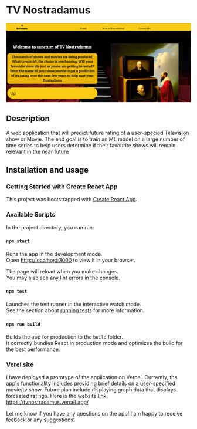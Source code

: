 
# TV Nostradamus

![Website screenshot](https://github.com/Prithvidhar/tvnostradamus/blob/master/Screenshotdamus.png)

## Description

A web application that will predict future rating of a user-specied Television show or Movie. The end goal is to train an ML model on a large number of time series to help users determine if their favourite shows will remain relevant in the near future

## Installation and usage

### Getting Started with Create React App

This project was bootstrapped with [Create React App](https://github.com/facebook/create-react-app).

### Available Scripts

In the project directory, you can run:

#### `npm start`

Runs the app in the development mode.\
Open [http://localhost:3000](http://localhost:3000) to view it in your browser.

The page will reload when you make changes.\
You may also see any lint errors in the console.

#### `npm test`

Launches the test runner in the interactive watch mode.\
See the section about [running tests](https://facebook.github.io/create-react-app/docs/running-tests) for more information.

#### `npm run build`

Builds the app for production to the `build` folder.\
It correctly bundles React in production mode and optimizes the build for the best performance.

### Verel site

I have deployed a prototype of the application on Vercel. Currently, the app's functionality includes providing brief details on a user-specified movie/tv show. Future plan include displaying graph data that displays forcasted ratings. Here is the website link: https://tvnostradamus.vercel.app/

Let me know if you have any questions on the app! I am happy to receive feeback or any suggestions!


